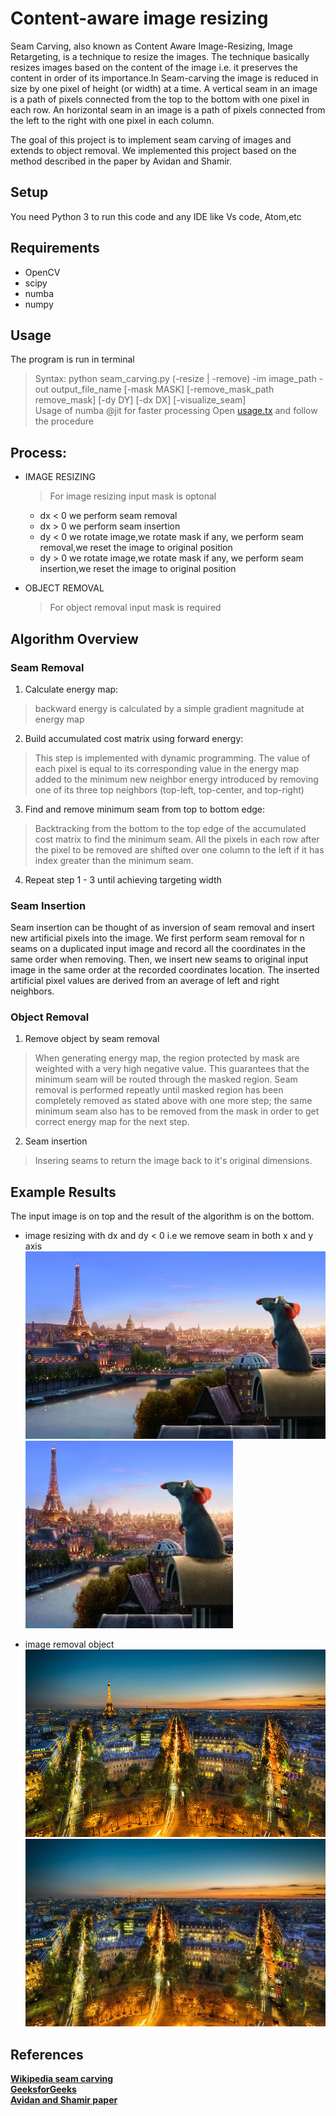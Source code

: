 
# Content-aware image resizing

Seam Carving, also known as Content Aware Image-Resizing, Image Retargeting, is a technique to resize the images. The technique basically resizes images based on the content of the image i.e. it preserves the content in order of its importance.In Seam-carving the image is reduced in size by one pixel of height (or width) at a time. A vertical seam in an image is a path of pixels connected from the top to the bottom with one pixel in each row. An horizontal seam in an image is a path of pixels connected from the left to the right with one pixel in each column.    
    
The goal of this project is to implement seam carving of images and extends to object removal. We implemented this project based on the method described in the paper by Avidan and Shamir.

## Setup    

You need Python 3 to run this code and any IDE like Vs code, Atom,etc   

## Requirements

- OpenCV
- scipy
- numba
- numpy

## Usage

The program is run in terminal   
>Syntax: python seam_carving.py (-resize | -remove) -im image_path -out output_file_name [-mask MASK] [-remove_mask_path remove_mask] [-dy DY] [-dx DX] [-visualize_seam]    
> Usage of numba @jit for faster processing
Open [usage.tx](usage.tx) and follow the procedure

## Process:

- IMAGE RESIZING   
   > For image resizing input mask is optonal
    - dx < 0 we perform seam removal
    - dx > 0 we perform seam insertion
    - dy < 0 we rotate image,we rotate mask if any, we perform seam removal,we reset the image to original position
    - dy > 0 we rotate image,we rotate mask if any, we perform seam insertion,we reset the image to original position

- OBJECT REMOVAL   
    > For object removal input mask is required

## Algorithm Overview

### Seam Removal

1. Calculate energy map:
> backward energy is calculated by a simple gradient magnitude at energy map
2. Build accumulated cost matrix using forward energy:
> This step is implemented with dynamic programming. The value of each pixel is equal to its corresponding value in the energy map added to the minimum new neighbor energy introduced by removing one of its three top neighbors (top-left, top-center, and top-right)
3. Find and remove minimum seam from top to bottom edge:
> Backtracking from the bottom to the top edge of the accumulated cost matrix to find the minimum seam. All the pixels in each row after the pixel to be removed are shifted over one column to the left if it has index greater than the minimum seam.
4. Repeat step 1 - 3 until achieving targeting width


### Seam Insertion

Seam insertion can be thought of as inversion of seam removal and insert new artificial pixels into the image. We first perform seam removal for n seams on a duplicated input image and record all the coordinates in the same order when removing. Then, we insert new seams to original input image in the same order at the recorded coordinates location. The inserted artificial pixel values are derived from an average of left and right neighbors.


### Object Removal

1. Remove object by seam removal

> When generating energy map, the region protected by mask are weighted with a very high negative value. This guarantees that the minimum seam will be routed through the masked region. Seam removal is performed repeatly until masked region has been completely removed as stated above with one more step; the same minimum seam also has to be removed from the mask in order to get correct energy map for the next step.
2. Seam insertion
> Insering seams to return the image back to it's original dimensions.

## Example Results

The input image is on top and the result of the algorithm is on the bottom.
- image resizing with dx and dy < 0 i.e we remove seam in both x and y axis
<img src="images/ratatouille.jpg" height="300"> <img src="out_images/imge_resize_wxnyn.jpg" height="300">

- image removal object     
<img src="images/tour_eiffel.jpg" height="300"> <img src="out_images/obj_remove.jpg" height="300">

## References

**[Wikipedia seam carving](https://en.wikipedia.org/wiki/Seam_carving)**    
**[GeeksforGeeks](https://www.geeksforgeeks.org/image-resizing-using-seam-carving-using-opencv-in-python/?ref=gcse)**   
**[Avidan and Shamir paper](http://graphics.cs.cmu.edu/courses/15-463/2007_fall/hw/proj2/imret.pdf)**

